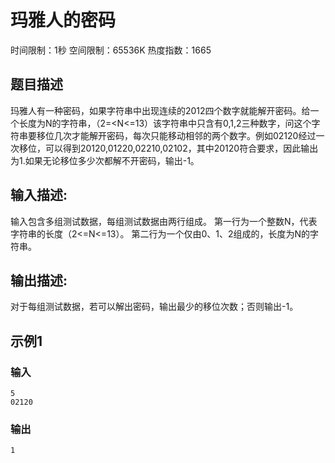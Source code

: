 # 玛雅人的密码
时间限制：1秒 空间限制：65536K 热度指数：1665

## 题目描述
玛雅人有一种密码，如果字符串中出现连续的2012四个数字就能解开密码。给一个长度为N的字符串，（2=<N<=13）该字符串中只含有0,1,2三种数字，问这个字符串要移位几次才能解开密码，每次只能移动相邻的两个数字。例如02120经过一次移位，可以得到20120,01220,02210,02102，其中20120符合要求，因此输出为1.如果无论移位多少次都解不开密码，输出-1。

## 输入描述:
输入包含多组测试数据，每组测试数据由两行组成。
第一行为一个整数N，代表字符串的长度（2<=N<=13）。
第二行为一个仅由0、1、2组成的，长度为N的字符串。

## 输出描述:
对于每组测试数据，若可以解出密码，输出最少的移位次数；否则输出-1。

## 示例1
### 输入
```
5
02120
```

### 输出
```
1
```